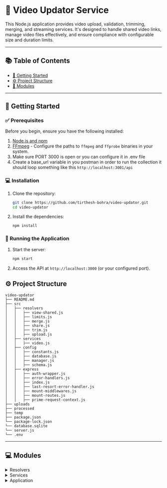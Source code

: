 # 🎥 Video Updator Service

This Node.js application provides video upload, validation, trimming, merging, and streaming services. It's designed to handle shared video links, manage video files effectively, and ensure compliance with configurable size and duration limits.

---

## 📚 Table of Contents
- [🚀 Getting Started](#-getting-started)
- [⚙️ Project Structure](#-project-structure)
- [🧩 Modules](#-modules)

<hr />

## 🚀 Getting Started

### ✅ Prerequisites

Before you begin, ensure you have the following installed:

1. [Node.js and npm](https://nodejs.org/en/download/package-manager)
2. [FFmpeg](https://ffmpeg.org/download.html) - Configure the paths to `ffmpeg` and `ffprobe` binaries in your system.
3. Make sure PORT 3000 is open or you can configure it in .env file
4. Create a base_url variable in you postman in order to run the collection it should loop something like this `http://localhost:3001/api`

### 💻 Installation

1. Clone the repository:
   ```sh
   git clone https://github.com/tirthesh-bohra/video-updator.git
   cd video-updator
   ```

2. Install the dependencies:
   ```sh
   npm install
   ```

### 🤖 Running the Application

1. Start the server:
   ```sh
   npm start
   ```

2. Access the API at `http://localhost:3000` (or your configured port).


## ⚙️ Project Structure

```
video-updator
├── README.md
├── src
│   ├── resolvers
│   │   ├── view-shared.js
│   │   ├── limits.js
│   │   ├── merge.js
│   │   ├── share.js
│   │   ├── trim.js
│   │   ├── upload.js
│   ├── services
│   │   ├── video.js
│   ├── config
│   │   ├── constants.js
│   │   ├── database.js
│   │   ├── manager.js
│   │   ├── schema.js
│   ├── express
│   │   ├── auth-wrapper.js
│   │   ├── error-handlers.js
│   │   ├── index.js
│   │   ├── last-resort-error-handler.js
│   │   ├── mount-middlewares.js
│   │   ├── mount-routes.js
│   │   ├── prime-request-context.js
├── uploads
├── processed
├── temp
├── package.json
└── package-lock.json
└── database.sqlite
└── server.js
└── .env
```

---

## 💻 Modules

<details closed><summary>Resolvers</summary>

| File           | Summary                                                                                                                                             | Module                    |
|:---------------|:----------------------------------------------------------------------------------------------------------------------------------------------------|:--------------------------|
| view-shared.js | Handles shared video links, validates expiry, and streams video content.                                                                            | src/resolvers/view-shared.js |
| share.js | Handles creation of shared video link with expiry                                                                           | src/resolvers/share.js |
| limits.js | Updates limits to be set for video size, min duration and max duration                                                                           | src/resolvers/limits.js |
| merge.js | Processes the received videos ids and merges them together                                                                         | src/resolvers/merge.js |
| trim.js | Trims the given video id as per the start and end times                     | src/resolvers/merge.js |

</details>

<details closed><summary>Services</summary>

| File      | Summary                                                                                                                                           | Module              |
|:----------|:--------------------------------------------------------------------------------------------------------------------------------------------------|:--------------------|
| video.js  | Core video service that handles file operations, validation, video trimming, merging, cleanup, and streaming functionality.                       | src/services/video.js |

</details>

<details closed><summary>Application</summary>

| File      | Summary                                                                                                      | Module       |
|:----------|:-----------------------------------------------------------------------------------------------------------|:-------------|
| index.js    | Entry point for the server, initializing routes and middleware.                                             | src/express/index.js   |

</details>